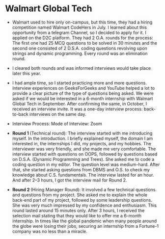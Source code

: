 # Walmart Global Tech 

- Walmart used to hire only on-campus, but this time, they had a hiring competition named Walmart CodeHers in July. I learned about this opportunity from a telegram Channel, so I decided to apply for it. I applied on the D2C platform.
They had 2 O.A. rounds for the process: The first one had 25 MCQ questions to be solved in 30 minutes and the second one consisted of 2 D.S.A. coding questions revolving upon strings and dynamic programming.
Every round was an elimination round.

- I cleared both rounds and was informed interviews would take place later this year.

- I had ample time, so I started practicing more and more questions. Interview experiences on GeeksForGeeks and YouTube helped a lot to provide a clear picture of the type of questions being asked.
We were asked if we would be interested in a 6-month internship with Walmart Global Tech in September. After confirming the same, in October, I received an interview invite. It was a one-day interview process: back-to-back interviews on the same day.

- Interview Process:
Mode of Interview: Zoom
- <b> Round 1 </b>(Technical round):
The interview started with me introducing myself. In the introduction. I briefly explained myself, the domain I am interested in, the internships I did, my projects, and my hobbies. The interviewer was very friendly, and she made me very comfortable. The interview started with questions on OOPS, followed by questions based on D.S.A. (Dynamic Programming and Trees). She asked me to code a coding question in my editor. The question level was medium-hard. After that, she started asking questions from DBMS and O.S. to check my knowledge about C.S. fundamentals. The interview lasted for an hour. And after 2–3 hours, I got the interview mail for Round 2.

- <b> Round 2 </b> (Hiring Manager Round):
It involved a few technical questions and questions from my project. She asked me to explain the whole back-end part of my project, followed by some leadership questions. She was very much impressed by my confidence and enthusiasm. This round lasted around 15 minutes only.
After 3 hours, I received the selection mail stating that they would like to offer me a 6-month internship. In times like the global pandemic when many people around the globe were losing their jobs, securing an internship from a Fortune-1 company was no less than a miracle.
